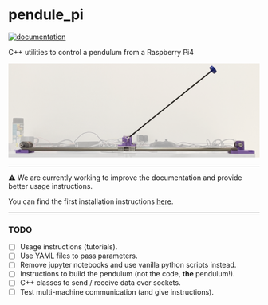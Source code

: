# pendule_pi

[![documentation](https://github.com/francofusco/pendule_pi/actions/workflows/cmake-build-doc.yaml/badge.svg)](https://francofusco.github.io/pendule_pi/)

C++ utilities to control a pendulum from a Raspberry Pi4

![pendulum](doc/imgs/pendulum-highlight.png)

---

:warning: We are currently working to improve the documentation and provide better usage instructions.

You can find the first installation instructions [here](https://francofusco.github.io/pendule_pi/md_doc_extra_Installation.html).

---

### TODO

- [ ] Usage instructions (tutorials).
- [ ] Use YAML files to pass parameters.
- [ ] Remove jupyter notebooks and use vanilla python scripts instead.
- [ ] Instructions to build the pendulum (not the code, **the** pendulum!).
- [ ] C++ classes to send / receive data over sockets.
- [ ] Test multi-machine communication (and give instructions).
